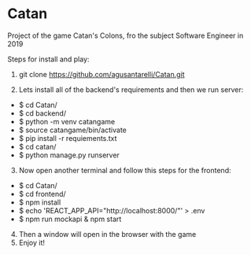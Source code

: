 # Catan
Project of the game Catan's Colons, fro the subject Software Engineer in 2019

Steps for install and play:

1. git clone https://github.com/agusantarelli/Catan.git

2. Lets install all of the backend's requirements and then we run server:
- $ cd Catan/
- $ cd backend/
- $ python -m venv catangame
- $ source catangame/bin/activate
- $ pip install -r requiements.txt
- $ cd catan/
- $ python manage.py runserver
3. Now open another terminal and follow this steps for the frontend:
- $ cd Catan/
- $ cd frontend/
- $ npm install
- $ echo 'REACT_APP_API="http://localhost:8000/"' > .env
- $ npm run mockapi & npm start
4. Then a window will open in the browser with the game
5. Enjoy it!
